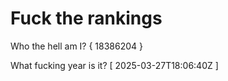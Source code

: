 # Fuck the rankings

Who the hell am I?
{ 18386204 }

What fucking year is it?
[ 2025-03-27T18:06:40Z ]
